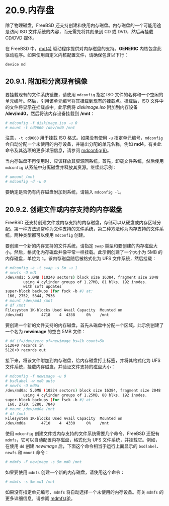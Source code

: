 # 20.9.内存盘

除了物理磁盘，FreeBSD 还支持创建和使用内存磁盘。内存磁盘的一个可能用途是访问 ISO 文件系统的内容，而无需先将其刻录到 CD 或 DVD，然后再挂载 CD/DVD 媒体。

在 FreeBSD 中，[md(4)](https://man.freebsd.org/cgi/man.cgi?query=md&sektion=4&format=html) 驱动程序提供对内存磁盘的支持。**GENERIC** 内核包含此驱动程序。如果使用自定义内核配置文件，请确保包含以下行：

```sh
device md
```

## 20.9.1. 附加和分离现有镜像

要挂载现有的文件系统镜像，请使用 `mdconfig` 指定 ISO 文件的名称和一个空闲的单元编号。然后，引用该单元编号将其挂载到现有的挂载点。挂载后，ISO 文件中的文件将显示在挂载点中。此示例将 *diskimage.iso* 附加到内存设备 **/dev/md0**，然后将该内存设备挂载到 **/mnt**：

```sh
# mdconfig -f diskimage.iso -u 0
# mount -t cd9660 /dev/md0 /mnt
```

注意，`-t cd9660` 用于挂载 ISO 格式。如果没有使用 `-u` 指定单元编号，`mdconfig` 会自动分配一个未使用的内存设备，并输出分配的单元名称，例如 **md4**。有关此命令及其选项的更多详细信息，请参阅 [mdconfig(8)](https://man.freebsd.org/cgi/man.cgi?query=mdconfig&sektion=8&format=html)。

当内存磁盘不再使用时，应该释放其资源回系统。首先，卸载文件系统，然后使用 `mdconfig` 从系统中分离磁盘并释放其资源。继续此示例：

```sh
# umount /mnt
# mdconfig -d -u 0
```

要确定是否仍有内存磁盘附加到系统，请输入 `mdconfig -l`。

## 20.9.2. 创建文件或内存支持的内存磁盘

FreeBSD 还支持创建文件或内存支持的内存磁盘，存储可以从硬盘或内存区域分配。第一种方法通常称为文件支持的文件系统，第二种方法称为内存支持的文件系统。两种类型都可以使用 `mdconfig` 创建。

要创建一个新的内存支持的文件系统，请指定 `swap` 类型和要创建的内存磁盘大小。然后，格式化内存磁盘并像平常一样挂载。此示例创建了一个大小为 5MB 的内存磁盘，单位为 `1`。该内存磁盘随后被格式化为 UFS 文件系统，然后挂载：

```sh
# mdconfig -a -t swap -s 5m -u 1
# newfs -U md1
/dev/md1: 5.0MB (10240 sectors) block size 16384, fragment size 2048
        using 4 cylinder groups of 1.27MB, 81 blks, 192 inodes.
        with soft updates
super-block backups (for fsck -b #) at:
 160, 2752, 5344, 7936
# mount /dev/md1 /mnt
# df /mnt
Filesystem 1K-blocks Used Avail Capacity  Mounted on
/dev/md1        4718    4  4338     0%    /mnt
```

要创建一个新的文件支持的内存磁盘，首先从磁盘中分配一个区域。此示例创建了一个名为 **newimage** 的空白 5MB 文件：

```sh
# dd if=/dev/zero of=newimage bs=1k count=5k
5120+0 records in
5120+0 records out
```

接下来，将该文件附加到内存磁盘，给内存磁盘打上标签，并将其格式化为 UFS 文件系统，挂载内存磁盘，并验证文件支持的磁盘大小：

```sh
# mdconfig -f newimage -u 0
# bsdlabel -w md0 auto
# newfs -U md0a
/dev/md0a: 5.0MB (10224 sectors) block size 16384, fragment size 2048
        using 4 cylinder groups of 1.25MB, 80 blks, 192 inodes.
super-block backups (for fsck -b #) at:
 160, 2720, 5280, 7840
# mount /dev/md0a /mnt
# df /mnt
Filesystem 1K-blocks Used Avail Capacity  Mounted on
/dev/md0a       4710    4  4330     0%    /mnt
```

使用 `mdconfig` 创建文件或内存支持的文件系统需要几个命令。FreeBSD 还配有 `mdmfs`，它可以自动配置内存磁盘，格式化为 UFS 文件系统，并挂载它。例如，在使用 `dd` 创建 *newimage* 后，下面这个命令相当于运行上面显示的 `bsdlabel`、`newfs` 和 `mount` 命令：

```sh
# mdmfs -F newimage -s 5m md0 /mnt
```

如果要使用 `mdmfs` 创建一个新的内存磁盘，请使用这个命令：

```sh
# mdmfs -s 5m md1 /mnt
```

如果没有指定单元编号，`mdmfs` 将自动选择一个未使用的内存设备。有关 `mdmfs` 的更多详细信息，请参阅 [mdmfs(8)](https://man.freebsd.org/cgi/man.cgi?query=mdmfs&sektion=8&format=html)。
